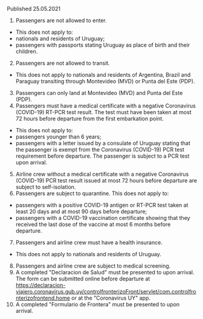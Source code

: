 Published 25.05.2021 
1. Passengers are not allowed to enter.
- This does not apply to:
- nationals and residents of Uruguay;
- passengers with passports stating Uruguay as place of birth and their children.
2. Passengers are not allowed to transit.
- This does not apply to nationals and residents of Argentina, Brazil and Paraguay transiting through Montevideo (MVD) or Punta del Este (PDP).
3. Passengers can only land at Montevideo (MVD) and Punta del Este (PDP).
4. Passengers must have a medical certificate with a negative Coronavirus (COVID-19) RT-PCR test result. The test must have been taken at most 72 hours before departure from the first embarkation point.
- This does not apply to:
- passengers younger than 6 years;
- passengers with a letter issued by a consulate of Uruguay stating that the passenger is exempt from the Coronavirus (COVID-19) PCR test requirement before departure. The passenger is subject to a PCR test upon arrival.
5. Airline crew without a medical certificate with a negative Coronavirus (COVID-19) PCR test result issued at most 72 hours before departure are subject to self-isolation.
6. Passengers are subject to quarantine.
This does not apply to:
- passengers with a positive COVID-19 antigen or RT-PCR test taken at least 20 days and at most 90 days before departure;
- passengers with a COVID-19 vaccination certificate showing that they received the last dose of the vaccine at most 6 months before departure.
7. Passengers and airline crew must have a health insurance.
- This does not apply to nationals and residents of Uruguay.
8. Passengers and airline crew are subject to medical screening.
9. A completed "Declaracion de Salud" must be presented to upon arrival. The form can be submitted online before departure at <a href="https://declaracion-viajero.coronavirus.gub.uy/controlfronterizoFront/servlet/com.controlfronterizofrontend.home">https://declaracion-viajero.coronavirus.gub.uy/controlfronterizoFront/servlet/com.controlfronterizofrontend.home</a> or at the "Coronavirus UY" app.
10. A completed "Formulario de Frontera" must be presented to upon arrival.

